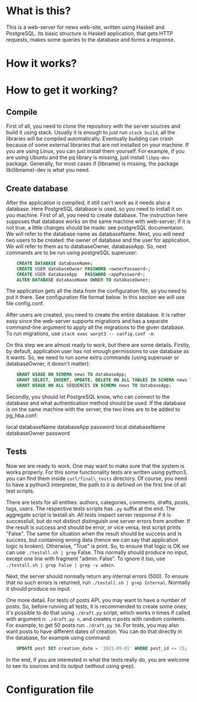 # What is this?

This is a web-server for news web-site, written using Haskell and PostgreSQL.
Its basic structure is Haskell application, that gets HTTP requests, makes
some queries to the database and forms a response.

# How it works?






# How to get it working?

## Compile

First of all, you need to clone the repository with the server sources and build it using stack.
Usually it is enough to just run `stack build`, all the libraries will be compiled automatically.
Eventually building can crash because of some external libraries that are not installed on your machine.
If you are using Linux, you can just install them yourself. For example, if you are using Ubuntu and
the pq library is missing, just install `libpq-dev` package. Generally, for most cases if (libname) is
missing, the package lib(libname)-dev is what you need.

## Create database

After the application is compiled, it still can't work as it needs also a database. Here PostgreSQL
database is used, so you need to install it on you machine.
First of all, you need to create database.
The instruction here supposes that database works on the same machine with web-server;
if it is not true, a little changes should be made: see postgreSQL documentaion.
We will refer to the database name as databaseName.
Next, you will need two users to be created: the owner of database and the user for application.
We will refer to them as to databaseOwner, databaseApp.
So, next commands are to be run using postgreSQL superuser:

```sql
    CREATE DATABASE databaseName;
    CREATE USER databaseOwner PASSWORD <ownerPassword>;
    CREATE USER databaseApp   PASSWORD <appPassword>;
    ALTER DATABASE databaseName OWNER TO databaseOwner;
```
The application gets all the data from the configuration file, so you need to put it there.
See configuration file format below. In this section we will use file config.conf.

After users are created, you need to create the entire database. It is rather easy since
the web-server supports migrations and has a separate command-line argument to apply all the
migrations to the given database. To run migrations, use `stack exec warpt3 -- config.conf -m`.

On this step we are almost ready to work, but there are some details. Firstly, by default, application user
has not enough permissions to use database as it wants. So, we need to run some extra commands
(using superuser or databaseOwner, it doesn't matter):

```sql
    GRANT USAGE ON SCHEMA news TO databaseApp;
    GRANT SELECT, INSERT, UPDATE, DELETE ON ALL TABLES IN SCHEMA news TO databaseApp;
    GRANT USAGE ON ALL SEQUENCES IN SCHEMA news TO databaseApp;
```

Secondly, you should let PostgreSQL know, who can connect to the database and what authentication method
should be used. If the database is on the same machine with the server, the two lines are to be added to
pg\_hba.conf:

local   databaseName    databaseApp     password
local   databaseName    databaseOwner   password

## Tests

Now we are ready to work.
One may want to make sure that the system is works properly. For this some functionality tests are written
using python3, you can find them inside `curl/final\_tests` directory. Of course, you need to have a
python3 interpreter, the path to it is defined on the first line of all test scripts.

There are tests for all entities: authors, categories, comments, drafts, posts, tags, users.
The respective tests scripts has `.py` suffix at the end. The aggregate script is testall.sh.
All tests inspect server response if it is successfull, but do not distinct distinguish one server
errors from another. If the result is success and should be error, or vice versa, test script prints "False".
The same for situation when the result should be success and is success, but containing wrong data
(hence we can say that application logic is broken). Otherwise, "True" is print.
So, to ensure that logic is OK we can use `./testall.sh | grep` False. This normally should produce no input,
except one line with fragment "admin: False". To ignore it too, use `./testall.sh | grep False | grep -v admin`.

Next, the server should normally return any internal errors (500). To ensure that no such errors is returned,
run `./testall.sh | grep Internal`. Normally it should produce no input.

One more detail. For tests of posts API, you may want to have a number of posts. So, before running all tests,
it is recommended to create some ones; it's possible to do that using `./draft.py` script, which works n times
if called with argument n: `./draft.py n`, and creates n posts with random contents. For example, to get
50 posts run `./draft.py 50`.
For tests, you may also want posts to have different dates of creation. You can do that directly in the database,
for example using command:

```sql
    UPDATE post SET creation_date = '2021-09-01' WHERE post_id <= 25;
```

In the end, if you are interested in what the tests really do, you are welcome to see its sources
and its output (without using grep).

# Configuration file


